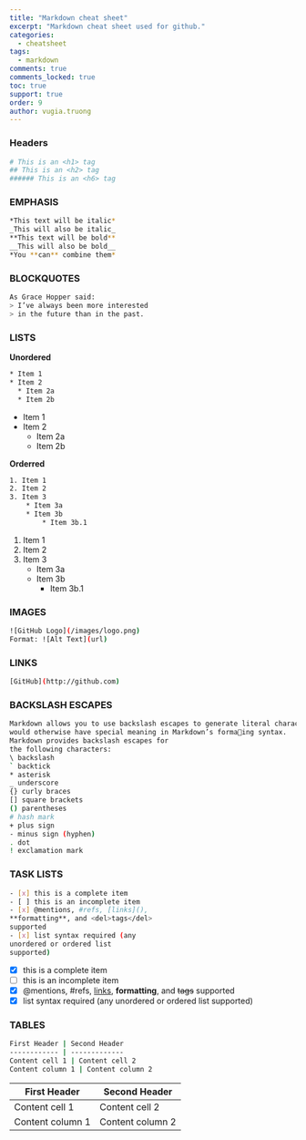 ```yaml
---
title: "Markdown cheat sheet"
excerpt: "Markdown cheat sheet used for github."
categories:
  - cheatsheet
tags:
  - markdown
comments: true
comments_locked: true
toc: true
support: true
order: 9
author: vugia.truong
---
```


### Headers

```bash
# This is an <h1> tag
## This is an <h2> tag
###### This is an <h6> tag
```

### EMPHASIS

```bash
*This text will be italic*
_This will also be italic_
**This text will be bold**
__This will also be bold__
*You **can** combine them*
```

### BLOCKQUOTES

```bash
As Grace Hopper said:
> I’ve always been more interested
> in the future than in the past.
```

### LISTS

**Unordered**

```bash
* Item 1
* Item 2
  * Item 2a
  * Item 2b
```

* Item 1
* Item 2
  * Item 2a
  * Item 2b

**Orderred**

```bash
1. Item 1
2. Item 2
3. Item 3
    * Item 3a
    * Item 3b
        * Item 3b.1
```

1. Item 1
2. Item 2
3. Item 3
   * Item 3a
   * Item 3b
     * Item 3b.1

### IMAGES

```bash
![GitHub Logo](/images/logo.png)
Format: ![Alt Text](url)
```

### LINKS

```bash
[GitHub](http://github.com)
```

### BACKSLASH ESCAPES

```bash
Markdown allows you to use backslash escapes to generate literal characters which
would otherwise have special meaning in Markdown’s formaing syntax.
Markdown provides backslash escapes for
the following characters:
\ backslash
` backtick
* asterisk
_ underscore
{} curly braces
[] square brackets
() parentheses
# hash mark
+ plus sign
- minus sign (hyphen)
. dot
! exclamation mark
```

### TASK LISTS

```bash
- [x] this is a complete item
- [ ] this is an incomplete item
- [x] @mentions, #refs, [links](),
**formatting**, and <del>tags</del>
supported
- [x] list syntax required (any
unordered or ordered list
supported)
```

- [x] this is a complete item
- [ ] this is an incomplete item
- [x] @mentions, #refs, [links](),
**formatting**, and <del>tags</del>
supported
- [x] list syntax required (any
unordered or ordered list
supported)

### TABLES

```bash
First Header | Second Header
------------ | -------------
Content cell 1 | Content cell 2
Content column 1 | Content column 2
```

First Header | Second Header
------------ | -------------
Content cell 1 | Content cell 2
Content column 1 | Content column 2